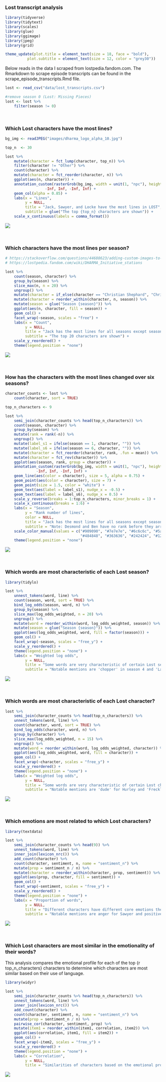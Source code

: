 ### Lost transcript analysis

``` r
library(tidyverse)
library(tidytext)
library(scales)
library(glue)
library(ggimage)
library(jpeg)
library(grid)
```

``` r
theme_update(plot.title = element_text(size = 18, face = "bold"),
          plot.subtitle = element_text(size = 12, color = "grey30"))
```

Below reads in the data I scraped from lostpedia.fandom.com. The
Rmarkdown to scrape episode transcripts can be found in the
scrape_episode_transcripts.Rmd file.

``` r
lost <- read_csv("data/lost_transcripts.csv")

#remove season 0 (Lost: Missing Pieces)
lost <- lost %>%
    filter(season != 0)
```

<br />

### Which Lost characters have the most lines?

``` r
bg_img <- readJPEG("images/dharma_logo_alpha_10.jpg")

top_n  <- 30

lost %>%
    mutate(character = fct_lump(character, top_n)) %>%
    filter(character != "Other") %>%
    count(character) %>%
    mutate(character = fct_reorder(character, n)) %>%
    ggplot(aes(n, character)) +
    annotation_custom(rasterGrob(bg_img, width = unit(1, "npc"), height = unit(1, "npc")), 
                  -Inf, Inf, -Inf, Inf) +
    geom_col(alpha = 0.85) +
    labs(x = "Lines",
         y = NULL,
         title = "Jack, Sawyer, and Locke have the most lines in LOST",
         subtitle = glue("The top {top_n} characters are shown")) +
    scale_x_continuous(labels = comma_format())
```

![](README_files/figure-markdown_github/unnamed-chunk-4-1.png)

<br />

### Which characters have the most lines per season?

``` r
# https://stackoverflow.com/questions/44688623/adding-custom-images-to-ggplot-facets
# https://lostpedia.fandom.com/wiki/DHARMA_Initiative_stations

lost %>%
    count(season, character) %>%
    group_by(season) %>%
    slice_max(n, n = 20) %>% 
    ungroup() %>%
    mutate(character = if_else(character == "Christian Shephard", "Christian", character)) %>%
    mutate(character = reorder_within(character, n, season)) %>%
    mutate(season = glue("Season {season}")) %>%
    ggplot(aes(n, character, fill = season)) +
    geom_col() +
    facet_wrap(~season, scales = "free") +
    labs(x = "Count",
         y = NULL,
         title = "Jack has the most lines for all seasons except season 5",
         subtitle = "The top 20 characters are shown") +
    scale_y_reordered() +
    theme(legend.position = "none")
```

![](README_files/figure-markdown_github/unnamed-chunk-5-1.png)

<br />

### How has the characters with the most lines changed over six seasons?

``` r
character_counts <- lost %>%
    count(character, sort = TRUE)

top_n_characters <- 9

lost %>%
    semi_join(character_counts %>% head(top_n_characters)) %>%
    count(season, character) %>%
    group_by(season) %>%
    mutate(rank = rank(-n)) %>%
    ungroup() %>%
    mutate(label_s1 = ifelse(season == 1, character, "")) %>%
    mutate(label_s6 = ifelse(season == 6, character, "")) %>%
    mutate(character = fct_reorder(character, rank, .fun = mean)) %>%
    mutate(character = fct_rev(character)) %>% 
    ggplot(aes(season, rank, group = character)) +
    annotation_custom(rasterGrob(bg_img, width = unit(1, "npc"), height = unit(1, "npc")), 
              -Inf, Inf, -Inf, Inf) +
    geom_line(aes(color = character), size = 5, alpha = 0.75) +
    geom_point(aes(color = character), size = 7) +
    geom_point(size = 1.5, color = "white") +
    geom_text(aes(label = label_s1), nudge_x = -0.5) +
    geom_text(aes(label = label_s6), nudge_x = 0.5) +
    scale_y_reverse(breaks = 1:top_n_characters, minor_breaks = 1) +
    scale_x_continuous(breaks = 1:6) +
    labs(x = "Season",
         y = "Rank number of lines",
         color = NULL,
         title = "Jack has the most lines for all seasons except season 5",
         subtitle = "Note: Desmond and Ben have no rank before they arrive in seasons 2 and 3, respectively") +
    scale_color_manual(values = c("#909090", "#7e7e7e", "#6c6c6c", "#5a5a5a", 
                                  "#484848", "#363636", "#242424", "#121212", "#000000")) +
    theme(legend.position = "none")
```

![](README_files/figure-markdown_github/unnamed-chunk-6-1.png)

<br />

### Which words are most characteristic of each Lost season?

``` r
library(tidylo)

lost %>%
    unnest_tokens(word, line) %>%
    count(season, word, sort = TRUE) %>%
    bind_log_odds(season, word, n) %>%
    group_by(season) %>%
    slice_max(log_odds_weighted, n = 20) %>%
    ungroup() %>%
    mutate(word = reorder_within(word, log_odds_weighted, season)) %>%
    mutate(season = glue("Season {season}")) %>%
    ggplot(aes(log_odds_weighted, word, fill = factor(season))) +
    geom_col() +
    facet_wrap(~season, scales = "free_y") +
    scale_y_reordered() +
    theme(legend.position = "none") +
    labs(x = "Weighted log odds",
         y = NULL,
         title = "Some words are very characteristic of certain Lost seasons",
         subtitle = "Notable mentions are 'chopper' in season 4 and 'LaFleur' in season 5")
```

![](README_files/figure-markdown_github/unnamed-chunk-7-1.png)

<br />

### Which words are most characteristic of each Lost character?

``` r
lost %>%
    semi_join(character_counts %>% head(top_n_characters)) %>%
    unnest_tokens(word, line) %>%
    count(character, word, sort = TRUE) %>%
    bind_log_odds(character, word, n) %>%
    group_by(character) %>%
    slice_max(log_odds_weighted, n = 15) %>%
    ungroup() %>%
    mutate(word = reorder_within(word, log_odds_weighted, character)) %>%
    ggplot(aes(log_odds_weighted, word, fill = character)) +
    geom_col() +
    facet_wrap(~character, scales = "free_y") +
    scale_y_reordered() +
    theme(legend.position = "none") +
    labs(x = "Weighted log odds",
         y = NULL,
         title = "Some words are very characteristic of certain Lost characters",
         subtitle = "Notable mentions are 'dude' for Hurley and 'Freckles' for Sawyer")
```

![](README_files/figure-markdown_github/unnamed-chunk-8-1.png)

<br />

### Which emotions are most related to which Lost characters?

``` r
library(textdata)

lost %>%   
    semi_join(character_counts %>% head(9)) %>%
    unnest_tokens(word, line) %>%
    inner_join(lexicon_nrc()) %>%
    add_count(character) %>%
    count(character, sentiment, n, name = "sentiment_n") %>%
    mutate(prop = sentiment_n / n) %>%
    mutate(character = reorder_within(character, prop, sentiment)) %>%
    ggplot(aes(prop, character, fill = sentiment)) +
    geom_col() +
    facet_wrap(~sentiment, scales = "free_y") +
    scale_y_reordered() +
    theme(legend.position = "none") +
    labs(x = "Proportion of words",
         y = NULL,
         title = "Different characters have different core emotions their word choice conveys",
         subtitle = "Notable mentions are anger for Sawyer and positive emotions for Desmond")
```

![](README_files/figure-markdown_github/unnamed-chunk-9-1.png)

<br />

### Which Lost characters are most similar in the emotionality of their words?

This analysis compares the emotional profile for each of the top {r
top_n\_characters} characters to determine which characters are most
similar based on their use of language.

``` r
library(widyr)
    
lost %>%   
    semi_join(character_counts %>% head(top_n_characters)) %>%
    unnest_tokens(word, line) %>%
    inner_join(lexicon_nrc()) %>%
    add_count(character) %>%
    count(character, sentiment, n, name = "sentiment_n") %>%
    mutate(prop = sentiment_n / n) %>%
    pairwise_cor(character, sentiment, prop) %>% 
    mutate(item1 = reorder_within(item1, correlation, item2)) %>%
    ggplot(aes(correlation, item1, fill = item2)) +
    geom_col() +
    facet_wrap(~item2, scales = "free_y") +
    scale_y_reordered() +
    theme(legend.position = "none") +
    labs(x = "Correlation",
         y = NULL,
         title = "Similarities of characters based on the emotional profile of words they use")
```

![](README_files/figure-markdown_github/unnamed-chunk-10-1.png)

<br /> <br /> <br /> <br /> <br />
